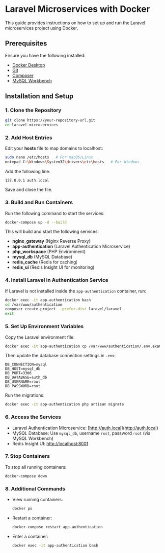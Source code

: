 # Laravel Microservices with Docker

This guide provides instructions on how to set up and run the Laravel microservices project using Docker.

## Prerequisites
Ensure you have the following installed:
- [Docker Desktop](https://www.docker.com/products/docker-desktop)
- [Git](https://git-scm.com/downloads)
- [Composer](https://getcomposer.org/)
- [MySQL Workbench](https://www.mysql.com/products/workbench/)

## Installation and Setup

### 1. Clone the Repository
```sh
git clone https://your-repository-url.git
cd laravel-microservices
```

### 2. Add Host Entries
Edit your **hosts** file to map domains to localhost:
```sh
sudo nano /etc/hosts   # For macOS/Linux
notepad C:\Windows\System32\drivers\etc\hosts   # For Windows
```
Add the following line:
```
127.0.0.1 auth.local
```
Save and close the file.

### 3. Build and Run Containers
Run the following command to start the services:
```sh
docker-compose up -d --build
```
This will build and start the following services:
- **nginx_gateway** (Nginx Reverse Proxy)
- **app-authentication** (Laravel Authentication Microservice)
- **php_workspace** (PHP Environment)
- **mysql_db** (MySQL Database)
- **redis_cache** (Redis for caching)
- **redis_ui** (Redis Insight UI for monitoring)

### 4. Install Laravel in Authentication Service
If Laravel is not installed inside the `app-authentication` container, run:
```sh
docker exec -it app-authentication bash
cd /var/www/authentication
composer create-project --prefer-dist laravel/laravel .
exit
```

### 5. Set Up Environment Variables
Copy the Laravel environment file:
```sh
docker exec -it app-authentication cp /var/www/authentication/.env.example /var/www/authentication/.env
```
Then update the database connection settings in `.env`:
```
DB_CONNECTION=mysql
DB_HOST=mysql_db
DB_PORT=3306
DB_DATABASE=auth_db
DB_USERNAME=root
DB_PASSWORD=root
```
Run the migrations:
```sh
docker exec -it app-authentication php artisan migrate
```

### 6. Access the Services
- Laravel Authentication Microservice: [http://auth.local](http://auth.local)
- MySQL Database: Use `mysql_db`, username `root`, password `root` (via MySQL Workbench)
- Redis Insight UI: [http://localhost:8001](http://localhost:8001)

### 7. Stop Containers
To stop all running containers:
```sh
docker-compose down
```

### 8. Additional Commands
- View running containers:
  ```sh
  docker ps
  ```
- Restart a container:
  ```sh
  docker-compose restart app-authentication
  ```
- Enter a container:
  ```sh
  docker exec -it app-authentication bash
  ```
